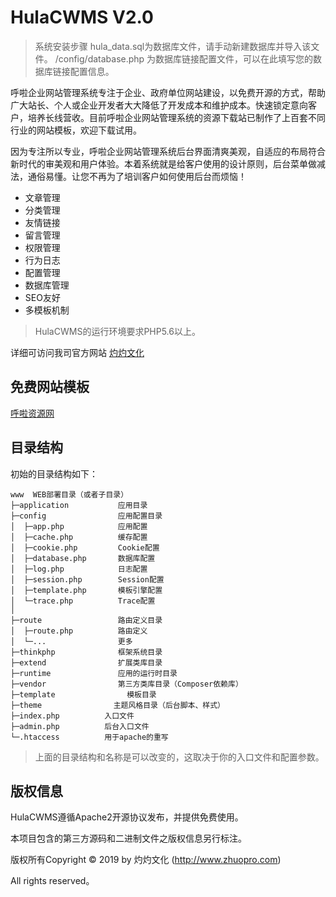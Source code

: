HulaCWMS V2.0
===============

>系统安装步骤
>hula_data.sql为数据库文件，请手动新建数据库并导入该文件。
>/config/database.php 为数据库链接配置文件，可以在此填写您的数据库链接配置信息。
      
呼啦企业网站管理系统专注于企业、政府单位网站建设，以免费开源的方式，帮助广大站长、个人或企业开发者大大降低了开发成本和维护成本。快速锁定意向客户，培养长线营收。目前呼啦企业网站管理系统的资源下载站已制作了上百套不同行业的网站模板，欢迎下载试用。

因为专注所以专业，呼啦企业网站管理系统后台界面清爽美观，自适应的布局符合新时代的审美观和用户体验。本着系统就是给客户使用的设计原则，后台菜单做减法，通俗易懂。让您不再为了培训客户如何使用后台而烦恼！

 + 文章管理
 + 分类管理
 + 友情链接
 + 留言管理
 + 权限管理
 + 行为日志
 + 配置管理
 + 数据库管理
 + SEO友好
 + 多模板机制


> HulaCWMS的运行环境要求PHP5.6以上。

详细可访问我司官方网站 [灼灼文化](http://www.zhuopro.com)

## 免费网站模板
[呼啦资源网](http://www.hulaxz.com)

## 目录结构

初始的目录结构如下：

~~~
www  WEB部署目录（或者子目录）
├─application           应用目录
├─config                应用配置目录
│  ├─app.php            应用配置
│  ├─cache.php          缓存配置
│  ├─cookie.php         Cookie配置
│  ├─database.php       数据库配置
│  ├─log.php            日志配置
│  ├─session.php        Session配置
│  ├─template.php       模板引擎配置
│  └─trace.php          Trace配置
│
├─route                 路由定义目录
│  ├─route.php          路由定义
│  └─...                更多
├─thinkphp              框架系统目录
├─extend                扩展类库目录
├─runtime               应用的运行时目录
├─vendor                第三方类库目录（Composer依赖库）
├─template                模板目录
├─theme                主题风格目录（后台脚本、样式）
├─index.php          入口文件
├─admin.php          后台入口文件
└─.htaccess          用于apache的重写
~~~


> 上面的目录结构和名称是可以改变的，这取决于你的入口文件和配置参数。

## 版权信息

HulaCWMS遵循Apache2开源协议发布，并提供免费使用。

本项目包含的第三方源码和二进制文件之版权信息另行标注。

版权所有Copyright © 2019 by 灼灼文化 (http://www.zhuopro.com)

All rights reserved。
